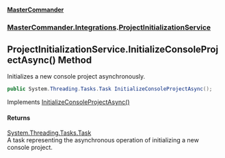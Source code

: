 #### [MasterCommander](MasterCommander.md 'MasterCommander')
### [MasterCommander.Integrations](MasterCommander.Integrations.md 'MasterCommander.Integrations').[ProjectInitializationService](ProjectInitializationService.md 'MasterCommander.Integrations.ProjectInitializationService')

## ProjectInitializationService.InitializeConsoleProjectAsync() Method

Initializes a new console project asynchronously.

```csharp
public System.Threading.Tasks.Task InitializeConsoleProjectAsync();
```

Implements [InitializeConsoleProjectAsync()](IProjectInitializationService.InitializeConsoleProjectAsync().md 'MasterCommander.Core.Services.IProjectInitializationService.InitializeConsoleProjectAsync()')

#### Returns
[System.Threading.Tasks.Task](https://docs.microsoft.com/en-us/dotnet/api/System.Threading.Tasks.Task 'System.Threading.Tasks.Task')  
A task representing the asynchronous operation of initializing a new console project.